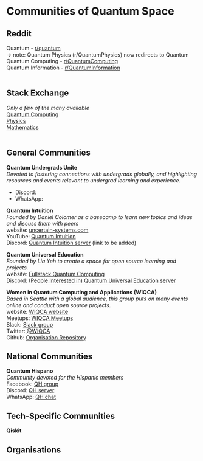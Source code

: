 # Communities of Quantum Space
## Reddit <br />
Quantum  - [r/quantum](https://www.reddit.com/r/quantum/) <br />
   -> note:  Quantum Physics (r/QuantumPhysics) now redirects to Quantum <br />
Quantum Computing - [r/QuantumComputing](https://www.reddit.com/r/QuantumComputing/) <br />
Quantum Information - [r/QuantumInformation](https://www.reddit.com/r/QuantumInformation/) <br /> <br />

## Stack Exchange <br />
_Only a few of the many available_<br />
[Quantum Computing](https://quantumcomputing.stackexchange.com/) <br />
[Physics](https://physics.stackexchange.com/?tags=quantum-mechanics) <br />
[Mathematics](https://math.stackexchange.com/) <br /> <br />

## General Communities <br />
**Quantum Undergrads Unite** <br />
_Devoted to fostering connections with undergrads globally, and highlighting resources and events relevant to undergrad learning and experience._ <br />
 - Discord:  <br />
 - WhatsApp:  <br />
 
**Quantum Intuition** <br />
_Founded by Daniel Colomer as a basecamp to learn new topics and ideas and discuss them with peers_ <br />
website:  [uncertain-systems.com](https://uncertain-systems.com/) <br />
YouTube:  [Quantum Intuition](https://www.youtube.com/channel/UC-2knDbf4kzT3uzWo7iTJyw) <br />
Discord:  [Quantum Intuition server]() (link to be added) <br />

**Quantum Universal Education** <br />
_Founded by Lia Yeh to create a space for open source learning and projects._ <br />
website:  [Fullstack Quantum Computing](https://fullstackquantumcomputation.tech/) <br />
Discord:  [(People Interested in) Quantum Universal Education server](https://discord.gg/NDm9e9W) <br />

**Women in Quantum Computing and Applications (WIQCA)** <br />
_Based in Seattle with a global audience, this group puts on many events online and conduct open source projects._ <br />
website:  [WIQCA website](https://www.wiqca.dev/) <br />
Meetups:  [WIQCA Meetups]() <br />
Slack:  [Slack group](wiqca.slack.com) <br />
Twitter:  [@WIQCA](https://twitter.com/wiqca) <br />
Github:  [Organisation Repository](https://github.com/wiqca) <br />


## National Communities <br />
**Quantum Hispano** <br />
_Community devoted for the Hispanic members_ <br />
Facebook:  [QH group](https://www.facebook.com/groups/291702898702788) <br />
Discord:  [QH server](https://discord.gg/sNMu8w) <br />
WhatsApp:  [QH chat](https://chat.whatsapp.com/G1l2iyrCN9u0OIsZPDFWhe) <br />


## Tech-Specific Communities <br />
**Qiskit** <br />



## Organisations <br /> <br />
